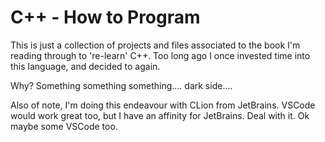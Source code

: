 # C++ - How to Program

This is just a collection of projects and files associated to the book I'm reading through to 're-learn' C++.
Too long ago I once invested time into this language, and decided to again.

Why? Something something something.... dark side....

Also of note, I'm doing this endeavour with CLion from JetBrains. VSCode would work great too, but I have an affinity for JetBrains. Deal with it. Ok maybe some VSCode too.
